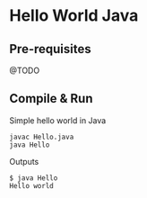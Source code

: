 # Hello World Java

## Pre-requisites

@TODO

## Compile & Run

Simple hello world in Java

```
javac Hello.java
java Hello
```

Outputs

```
$ java Hello
Hello world
```